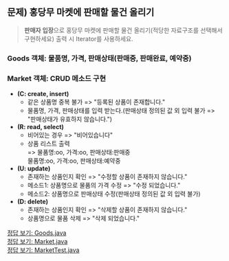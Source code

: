## 문제) 홍당무 마켓에 판매할 물건 올리기  
> **판매자 입장**으로 홍당무 마켓에 판매할 물건 올리기(적당한 자료구조를 선택해서 구현하세요) 
> 출력 시 Iterator를 사용하세요.
  
### Goods 객체: 물품명, 가격, 판매상태(판매중, 판매완료, 예약중)  

### Market 객체: CRUD 메소드 구현  
- **(C: create, insert)**  
  - 같은 상품명 중복 불가 => "등록된 상품이 존재합니다."
  - 물품명, 가격, 판매상태를 입력 받는다.(판매상태 정의된 값 외 입력 불가 => "판매상태가 유효하지 않습니다.")
- **(R: read, select)**  
  - 비어있는 경우 => "비어있습니다"  
  - 상품 리스트 출력  
     => 물품명:oo, 가격:oo, 판매상태:판매중  
          물품명:oo, 가격:oo, 판매상태:예약중  
- **(U: update)**  
  - 존재하는 상품인지 확인 => "수정할 상품이 존재하지 않습니다."  
  - 메소드1: 상품명으로 물품의 가격 수정 => "수정 되었습니다."
  - 메소드2: 상품명으로 판매상태 수정(판매상태 정의된 값 외 입력 불가)  
- **(D: delete)**  
  - 존재하는 상품인지 확인 => "삭제할 상품이 존재하지 않습니다."
  - 상품명으로 물품 삭제 => "삭제 되었습니다."

[정답 보기: Goods.java](Goods.java)  
[정답 보기: Market.java](Market.java)  
[정답 보기: MarketTest.java](MarketTest.java)  